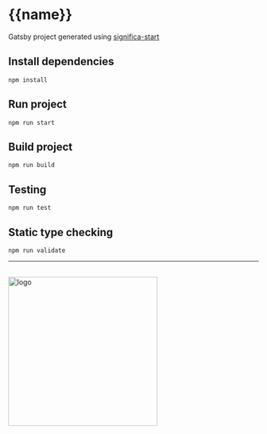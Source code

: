 # {{name}}

Gatsby project generated using [significa-start](https://github.com/Significa/significa-start)

## Install dependencies

```
npm install
```

## Run project

```
npm run start
```

## Build project

```
npm run build
```

## Testing

```
npm run test
```

## Static type checking

```
npm run validate
```

---

<br /><a href="https://significa.co"><img src="https://user-images.githubusercontent.com/4838076/70076649-20d29b00-15f7-11ea-9379-e2fa1889a525.png" alt="logo" width="300px"></a>
